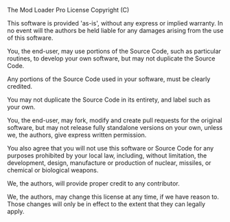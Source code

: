 The Mod Loader Pro License Copyright (C)

This software is provided 'as-is', without any express or implied warranty. In no event will the authors be held liable for any damages arising from the use of this software.

You, the end-user, may use portions of the Source Code, such as particular routines, to develop your own software, but may not duplicate the Source Code.

Any portions of the Source Code used in your software, must be clearly credited.

You may not duplicate the Source Code in its entirety, and label such as your own.

You, the end-user, may fork, modify and create pull requests for the original software, but may not release fully standalone versions on your own, unless we, the authors, give express written permission.

You also agree that you will not use this software or Source Code for any purposes prohibited by your local law, including, without limitation, the development, design, manufacture or production of nuclear, missiles, or chemical or biological weapons.

We, the authors, will provide proper credit to any contributor.

We, the authors, may change this license at any time, if we have reason to. Those changes will only be in effect to the extent that they can legally apply.
